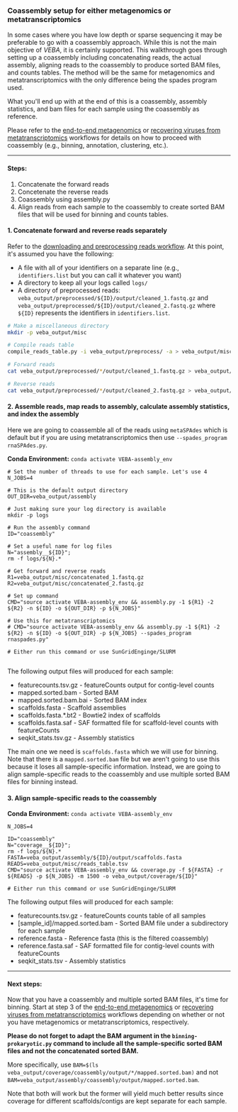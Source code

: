 ### Coassembly setup for either metagenomics or metatranscriptomics
In some cases where you have low depth or sparse sequencing it may be preferable to go with a coassembly approach.  While this is not the main objective of *VEBA*, it is certainly supported. This walkthrough goes through setting up a coassembly including concatenating reads, the actual assembly, aligning reads to the coassembly to produce sorted BAM files, and counts tables.  The method will be the same for metagenomics and metatranscriptomics with the only difference being the spades program used.

What you'll end up with at the end of this is a coassembly, assembly statistics, and bam files for each sample  using the coassembly as reference.

Please refer to the [end-to-end metagenomics](end-to-end_metagenomics.md) or [recovering viruses from metatranscriptomics](recovering_viruses_from_metatranscriptomics.md) workflows for details on how to proceed with coassembly (e.g., binning, annotation, clustering, etc.).

_____________________________________________________

#### Steps:

1. Concatenate the forward reads
2. Concetenate the reverse reads
3. Coassembly using assembly.py
4. Align reads from each sample to the coassembly to create sorted BAM files that will be used for binning and counts tables.

#### 1. Concatenate forward and reverse reads separately

Refer to the [downloading and preprocessing reads workflow](download_and_preprocess_reads.md).  At this point, it's assumed you have the following: 

* A file with all of your identifiers on a separate line (e.g., `identifiers.list` but you can call it whatever you want)
* A directory to keep all your logs called `logs/`
* A directory of preprocessed reads: `veba_output/preprocessed/${ID}/output/cleaned_1.fastq.gz` and `veba_output/preprocessed/${ID}/output/cleaned_2.fastq.gz` where `${ID}` represents the identifiers in `identifiers.list`.

```bash
# Make a miscellaneous directory
mkdir -p veba_output/misc

# Compile reads table
compile_reads_table.py -i veba_output/preprocess/ -a > veba_output/misc/reads_table.tsv

# Forward reads
cat veba_output/preprocessed/*/output/cleaned_1.fastq.gz > veba_output/misc/concatenated_1.fastq.gz

# Reverse reads
cat veba_output/preprocessed/*/output/cleaned_2.fastq.gz > veba_output/misc/concatenated_2.fastq.gz

```

#### 2. Assemble reads, map reads to assembly, calculate assembly statistics, and index the assembly

Here we are going to coassemble all of the reads using `metaSPAdes` which is default but if you are using metatranscriptomics then use `--spades_program rnaSPAdes.py`.  

**Conda Environment:** `conda activate VEBA-assembly_env`

```
# Set the number of threads to use for each sample. Let's use 4
N_JOBS=4

# This is the default output directory 
OUT_DIR=veba_output/assembly

# Just making sure your log directory is available
mkdir -p logs 

# Run the assembly command
ID="coassembly"
	
# Set a useful name for log files
N="assembly__${ID}";
rm -f logs/${N}.*
	
# Get forward and reverse reads
R1=veba_output/misc/concatenated_1.fastq.gz
R2=veba_output/misc/concatenated_2.fastq.gz
	
# Set up command
CMD="source activate VEBA-assembly_env && assembly.py -1 ${R1} -2 ${R2} -n ${ID} -o ${OUT_DIR} -p ${N_JOBS}"

# Use this for metatranscriptomics
# CMD="source activate VEBA-assembly_env && assembly.py -1 ${R1} -2 ${R2} -n ${ID} -o ${OUT_DIR} -p ${N_JOBS} --spades_program rnaspades.py"
	
# Either run this command or use SunGridEnginge/SLURM
	

```

The following output files will produced for each sample: 

* featurecounts.tsv.gz - featureCounts output for contig-level counts
* mapped.sorted.bam - Sorted BAM
* mapped.sorted.bam.bai - Sorted BAM index
* scaffolds.fasta - Scaffold assemblies
* scaffolds.fasta.\*.bt2 - Bowtie2 index of scaffolds
* scaffolds.fasta.saf - SAF formatted file for scaffold-level counts with featureCounts
* seqkit_stats.tsv.gz - Assembly statistics

The main one we need is `scaffolds.fasta`  which we will use for binning.  Note that there is a `mapped.sorted.bam` file but we aren't going to use this because it loses all sample-specific information.  Instead, we are going to align sample-specific reads to the coassembly and use multiple sorted BAM files for binning instead.

#### 3. Align sample-specific reads to the coassembly



**Conda Environment:** `conda activate VEBA-assembly_env`

```
N_JOBS=4

ID="coassembly"
N="coverage__${ID}";
rm -f logs/${N}.*
FASTA=veba_output/assembly/${ID}/output/scaffolds.fasta
READS=veba_output/misc/reads_table.tsv
CMD="source activate VEBA-assembly_env && coverage.py -f ${FASTA} -r ${READS} -p ${N_JOBS} -m 1500 -o veba_output/coverage/${ID}"
	
# Either run this command or use SunGridEnginge/SLURM

```


The following output files will produced for each sample: 

* featurecounts.tsv.gz - featureCounts counts table of all samples
* [sample_id]/mapped.sorted.bam - Sorted BAM file under a subdirectory for each sample
* reference.fasta - Reference fasta (this is the filtered coassembly)
* reference.fasta.saf - SAF formatted file for contig-level counts with featureCounts
* seqkit_stats.tsv - Assembly statistics


_____________________________________________________

#### Next steps:

Now that you have a coassembly and multiple sorted BAM files, it's time for binning.  Start at step 3 of the [end-to-end metagenomics](end-to-end_metagenomics.md) or [recovering viruses from metatranscriptomics](recovering_viruses_from_metatranscriptomics.md) workflows depending on whether or not you have metagenomics or metatranscriptomics, respectively.  

**Please do not forget to adapt the BAM argument in the `binning-prokaryotic.py` command to include all the sample-specific sorted BAM files and not the concatenated sorted BAM.**  

More specifically, use `BAM=$(ls veba_output/coverage/coassembly/output/*/mapped.sorted.bam)` and not `BAM=veba_output/assembly/coassembly/output/mapped.sorted.bam`.

Note that both will work but the former will yield much better results since coverage for different scaffolds/contigs are kept separate for each sample.
